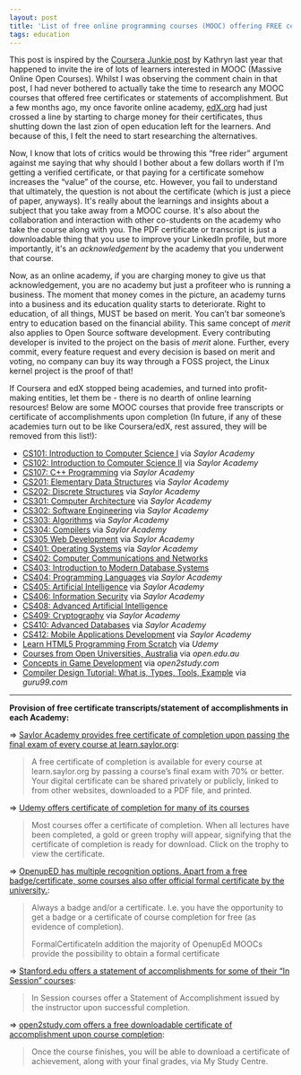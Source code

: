 ```yaml
---
layout: post
title: 'List of free online programming courses (MOOC) offering FREE certificates of accomplishment'
tags: education
---
```


This post is inspired by the [Coursera Junkie post](https://courserajunkie.wordpress.com/2015/05/26/courseras-free-statements-of-accomplisments-die-a-quiet-death/) by Kathryn last year that happened to invite the ire of lots of learners interested in MOOC (Massive Online Open Courses). Whilst I was observing the comment chain in that post, I had never bothered to actually take the time to research any MOOC courses that offered free certificates or statements of accomplishment. But a few months ago, my once favorite online academy, [edX.org](http://edx.org/) had just crossed a line by starting to charge money for their certificates, thus shutting down the last zion of open education left for the learners. And because of this, I felt the need to start researching the alternatives.<!--more-->

Now, I know that lots of critics would be throwing this “free rider” argument against me saying that why should I bother about a few dollars worth if I’m getting a verified certificate, or that paying for a certificate somehow increases the “value” of the course, etc. However, you fail to understand that ultimately, the question is not about the certificate (which is just a piece of paper, anyways). It's really about the learnings and insights about a subject that you take away from a MOOC course. It's also about the collaboration and interaction with other co-students on the academy who take the course along with you. The PDF certificate or transcript is just a downloadable thing that you use to improve your LinkedIn profile, but more importantly, it's an *acknowledgement* by the academy that you underwent that course.

Now, as an online academy, if you are charging money to give us that acknowledgement, you are no academy but just a profiteer who is running a business. The moment that money comes in the picture, an academy turns into a business and its education quality starts to deteriorate. Right to education, of all things, MUST be based on merit. You can’t bar someone’s entry to education based on the financial ability. This same concept of *merit* also applies to Open Source software development. Every contributing developer is invited to the project on the basis of *merit* alone. Further, every commit, every feature request and every decision is based on merit and voting, no company can buy its way through a FOSS project, the Linux kernel project is the proof of that!

If Coursera and edX stopped being academies, and turned into profit-making entities, let them be - there is no dearth of online learning resources! Below are some MOOC courses that provide free transcripts or certificate of accomplishments upon completion (In future, if any of these academies turn out to be like Coursera/edX, rest assured, they will be removed from this list!):

- [CS101: Introduction to Computer Science I](https://learn.saylor.org/course/view.php?id=6) via *Saylor Academy*
- [CS102: Introduction to Computer Science II](https://learn.saylor.org/course/view.php?id=64) via *Saylor Academy*
- [CS107: C++ Programming](https://learn.saylor.org/course/view.php?id=65) via *Saylor Academy*
- [CS201: Elementary Data Structures](https://learn.saylor.org/course/view.php?id=66) via *Saylor Academy*
- [CS202: Discrete Structures](https://learn.saylor.org/course/view.php?id=67) via *Saylor Academy*
- [CS301: Computer Architecture](https://learn.saylor.org/course/view.php?id=71) via *Saylor Academy*
- [CS302: Software Engineering](https://learn.saylor.org/course/view.php?id=73) via *Saylor Academy*
- [CS303: Algorithms](https://learn.saylor.org/course/view.php?id=72) via *Saylor Academy*
- [CS304: Compilers](https://learn.saylor.org/course/view.php?id=74) via *Saylor Academy*
- [CS305 Web Development](https://learn.saylor.org/course/view.php?id=75) via *Saylor Academy*
- [CS401: Operating Systems](https://learn.saylor.org/course/view.php?id=94) via *Saylor Academy*
- [CS402: Computer Communications and Networks](https://learn.saylor.org/course/view.php?id=84)
- [CS403: Introduction to Modern Database Systems](https://learn.saylor.org/course/view.php?id=93)
- [CS404: Programming Languages](https://learn.saylor.org/course/view.php?id=79) via *Saylor Academy*
- [CS405: Artificial Intelligence](https://learn.saylor.org/course/view.php?id=96) via *Saylor Academy*
- [CS406: Information Security](https://learn.saylor.org/course/view.php?id=92) via *Saylor Academy*
- [CS408: Advanced Artificial Intelligence](https://learn.saylor.org/course/view.php?id=81)
- [CS409: Cryptography](https://learn.saylor.org/course/view.php?id=90) via *Saylor Academy*
- [CS410: Advanced Databases](https://learn.saylor.org/course/view.php?id=91) via *Saylor Academy*
- [CS412: Mobile Applications Development](https://learn.saylor.org/course/view.php?id=95) via *Saylor Academy*
- [Learn HTML5 Programming From Scratch](https://www.udemy.com/learn-html5-programming-from-scratch/) via *Udemy*
- [Courses from Open Universities, Australia](https://www.open.edu.au/) via *open.edu.au*
- [Concepts in Game Development](https://www.open2study.com/courses/concepts-in-game-development) via *open2study.com*
- [Compiler Design Tutorial: What is, Types, Tools, Example](https://www.guru99.com/compiler-design-tutorial.html) via *guru99.com*

------------------------------------------------------------------------

**Provision of free certificate transcripts/statement of accomplishments in each Academy:**

=\> [Saylor Academy provides free certificate of completion upon passing the final exam of every course at learn.saylor.org](https://sayloracademy.zendesk.com/hc/en-us/articles/210853008-About-course-completion-certificates):

> A free certificate of completion is available for every course at learn.saylor.org by passing a course’s final exam with 70% or better. Your digital certificate can be shared privately or publicly, linked to from other websites, downloaded to a PDF file, and printed.

=\> [Udemy offers certificate of completion for many of its courses](https://support.udemy.com/customer/en/portal/articles/1497724-certificate-of-completion?b_id=11486)

> Most courses offer a certificate of completion. When all lectures have been completed, a gold or green trophy will appear, signifying that the certificate of completion is ready for download. Click on the trophy to view the certificate.

=\> [OpenupED has multiple recognition options. Apart from a free badge/certificate, some courses also offer official formal certificate by the university.](http://www.openuped.eu/mooc-features/47-recognition-options):

> Always a badge and/or a certificate. I.e. you have the opportunity to get a badge or a certificate of course completion for free (as evidence of completion).
>
> FormalCertificateIn addition the majority of OpenupEd MOOCs provide the possibility to obtain a formal certificate

=\> [Stanford.edu offers a statement of accomplishments for some of their “In Session” courses](http://online.stanford.edu/courses/allcourses):

> In Session courses offer a Statement of Accomplishment issued by the instructor upon successful completion.

=\> [open2study.com offers a free downloadable certificate of accomplishment upon course completion](https://www.open2study.com/howitworks):

> Once the course finishes, you will be able to download a certificate of achievement, along with your final grades, via My Study Centre.